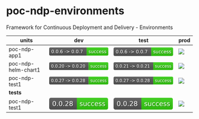 # poc-ndp-environments
Framework for Continuous Deployment and Delivery - Environments

| units | dev | test | prod |
| ---- | --- | ---- | ---- |
| poc-ndp-app1 | ![](https://github.com/oleksandrkudin/poc-ndp-environments/blob/badges/.github/badges/deployments/poc-ndp-app1-dev.svg) | ![](https://github.com/oleksandrkudin/poc-ndp-environments/blob/badges/.github/badges/deployments/poc-ndp-app1-test.svg) | ![](https://github.com/oleksandrkudin/poc-ndp-environments/blob/badges/.github/badges/deployments/poc-ndp-app1-prod.svg) |
| poc-ndp-helm-chart1 | ![](https://github.com/oleksandrkudin/poc-ndp-environments/blob/badges/.github/badges/deployments/poc-ndp-helm-chart1-dev.svg) | ![](https://github.com/oleksandrkudin/poc-ndp-environments/blob/badges/.github/badges/deployments/poc-ndp-helm-chart1-test.svg) | ![](https://github.com/oleksandrkudin/poc-ndp-environments/blob/badges/.github/badges/deployments/poc-ndp-helm-chart1-prod.svg) |
| poc-ndp-test1 | ![](https://github.com/oleksandrkudin/poc-ndp-environments/blob/badges/.github/badges/deployments/poc-ndp-test1-dev.svg) | ![](https://github.com/oleksandrkudin/poc-ndp-environments/blob/badges/.github/badges/deployments/poc-ndp-test1-test.svg) | ![](https://github.com/oleksandrkudin/poc-ndp-environments/blob/badges/.github/badges/deployments/poc-ndp-test1-prod.svg) |
| **tests** |  |  |  |
| poc-ndp-test1 | ![](https://github.com/oleksandrkudin/poc-ndp-environments/blob/badges/.github/badges/tests/poc-ndp-test1-dev.svg) | ![](https://github.com/oleksandrkudin/poc-ndp-environments/blob/badges/.github/badges/tests/poc-ndp-test1-test.svg) | ![](https://github.com/oleksandrkudin/poc-ndp-environments/blob/badges/.github/badges/tests/poc-ndp-test1-prod.svg) |

